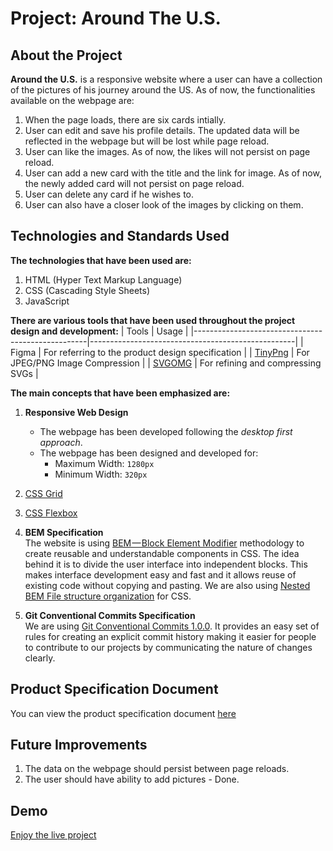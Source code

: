 # Project: Around The U.S.
## About the Project
**Around the U.S.** is a responsive website where a user can have a collection of the pictures of his journey around the US. As of now, the functionalities available on the webpage are:
1. When the page loads, there are six cards intially.
2. User can edit and save his profile details. The updated data will be reflected in the webpage but will be lost while page reload.
3. User can like the images. As of now, the likes will not persist on page reload.
4. User can add a new card with the title and the link for image. As of now, the newly added card will not persist on page reload.
5. User can delete any card if he wishes to.
6. User can also have a closer look of the images by clicking on them.

## Technologies and Standards Used
**The technologies that have been used are:**
1. HTML (Hyper Text Markup Language)
2. CSS (Cascading Style Sheets)
3. JavaScript

**There are various tools that have been used throughout the project design and development:**
| Tools                                             | Usage                                             |
|---------------------------------------------------|---------------------------------------------------|
| Figma                                             | For referring to the product design specification |
| [TinyPng](https://tinypng.com/)                   | For JPEG/PNG Image Compression                    |
| [SVGOMG](https://jakearchibald.github.io/svgomg/) | For refining and compressing SVGs                 |

**The main concepts that have been emphasized are:**
1. **Responsive Web Design**
    - The webpage has been developed following the *desktop first approach*.
    - The webpage has been designed and developed for:  
        - Maximum Width: `1280px`
        - Minimum Width: `320px`

2. [CSS Grid](https://css-tricks.com/snippets/css/complete-guide-grid/)
3. [CSS Flexbox](https://css-tricks.com/snippets/css/a-guide-to-flexbox/)
4. **BEM Specification**  
  The website is using [BEM — Block Element Modifier](https://en.bem.info/methodology/quick-start/) methodology to create reusable and understandable components in CSS. The idea behind it is to divide the user interface into independent blocks. This makes interface development easy and fast and it allows reuse of existing code without copying and pasting. We are also using [Nested BEM File structure organization](https://en.bem.info/methodology/filestructure/#nested) for CSS.  

5. **Git Conventional Commits Specification**  
  We are using [Git Conventional Commits 1.0.0](https://www.conventionalcommits.org/en/v1.0.0/). It provides an easy set of rules for creating an explicit commit history making it easier for people to contribute to our projects by communicating the nature of changes clearly.

## Product Specification Document
You can view the product specification document [here](https://www.figma.com/file/m79HxYeZpOXRw0Tz2eZGOV/Sprint-5-Around-The-U.S.-desktop-mobile?node-id=0%3A1)

## Future Improvements
1. The data on the webpage should persist between page reloads.
2. The user should have ability to add pictures - Done.

## Demo
[Enjoy the live project](https://5hraddha.github.io/web_project_4/)
